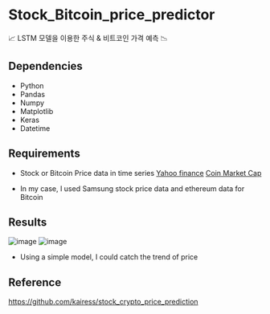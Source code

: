 # Stock_Bitcoin_price_predictor
📈 LSTM 모델을 이용한 주식 &amp; 비트코인 가격 예측 📉

## Dependencies
- Python
- Pandas
- Numpy
- Matplotlib
- Keras
- Datetime

## Requirements
- Stock or Bitcoin Price data in time series
[Yahoo finance](https://finance.yahoo.com/)
[Coin Market Cap](https://coinmarketcap.com/)

- In my case, I used Samsung stock price data and ethereum data for Bitcoin

## Results
![image](https://user-images.githubusercontent.com/18099627/105677485-46bfab00-5f2f-11eb-85ef-33f3640a0902.png)
![image](https://user-images.githubusercontent.com/18099627/105677601-6a82f100-5f2f-11eb-9d4a-13d48ee4abe1.png)
- Using a simple model, I could catch the trend of price

## Reference
https://github.com/kairess/stock_crypto_price_prediction
